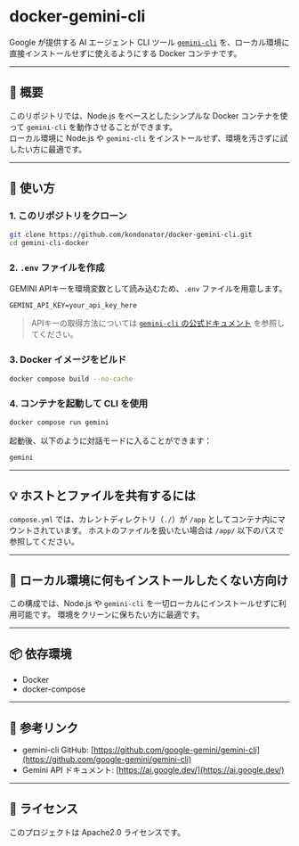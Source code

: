 # docker-gemini-cli

Google が提供する AI エージェント CLI ツール [`gemini-cli`](https://github.com/google-gemini/gemini-cli) を、ローカル環境に直接インストールせずに使えるようにする Docker コンテナです。

---

## 🚀 概要

このリポジトリでは、Node.js をベースとしたシンプルな Docker コンテナを使って `gemini-cli` を動作させることができます。  
ローカル環境に Node.js や `gemini-cli` をインストールせず、環境を汚さずに試したい方に最適です。

---

## 🔧 使い方

### 1. このリポジトリをクローン

```bash
git clone https://github.com/kondonator/docker-gemini-cli.git
cd gemini-cli-docker
````

### 2. `.env` ファイルを作成

GEMINI APIキーを環境変数として読み込むため、`.env` ファイルを用意します。

```env
GEMINI_API_KEY=your_api_key_here
```

> APIキーの取得方法については [`gemini-cli` の公式ドキュメント](https://github.com/google-gemini/gemini-cli#authentication) を参照してください。

### 3. Docker イメージをビルド

```bash
docker compose build --no-cache
```

### 4. コンテナを起動して CLI を使用

```bash
docker compose run gemini
```

起動後、以下のように対話モードに入ることができます：

```bash
gemini
```

---

## 💡 ホストとファイルを共有するには

`compose.yml` では、カレントディレクトリ（`./`）が `/app` としてコンテナ内にマウントされています。
ホストのファイルを扱いたい場合は `/app/` 以下のパスで参照してください。

---

## 🧼 ローカル環境に何もインストールしたくない方向け

この構成では、Node.js や `gemini-cli` を一切ローカルにインストールせずに利用可能です。
環境をクリーンに保ちたい方に最適です。

---

## 📦 依存環境

* Docker
* docker-compose

---

## 📄 参考リンク

* gemini-cli GitHub: [https://github.com/google-gemini/gemini-cli](https://github.com/google-gemini/gemini-cli)
* Gemini API ドキュメント: [https://ai.google.dev/](https://ai.google.dev/)

---

## 📝 ライセンス

このプロジェクトは Apache2.0 ライセンスです。

